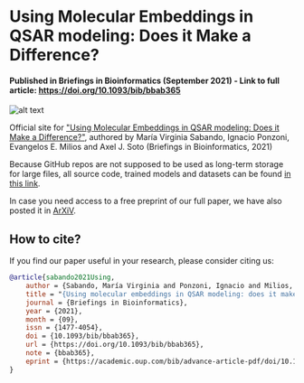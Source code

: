 # Using Molecular Embeddings in QSAR modeling: Does it Make a Difference? #

#### Published in Briefings in Bioinformatics (September 2021) - Link to full article: https://doi.org/10.1093/bib/bbab365 ####

![alt text](https://github.com/VirginiaSabando/UnMolEmb/blob/master/Molemb_teaser.jpeg)

Official site for ["Using Molecular Embeddings in QSAR modeling: Does it Make a Difference?"](https://doi.org/10.1093/bib/bbab365), authored by María Virginia Sabando, Ignacio Ponzoni, Evangelos E. Milios and Axel J. Soto (Briefings in Bioinformatics, 2021)

Because GitHub repos are not supposed to be used as long-term storage for large files, all source code, trained models and datasets can be found [in this link](https://csunseduar-my.sharepoint.com/:f:/g/personal/virginia_sabando_cs_uns_edu_ar/EjUkG4X2A31EgJ0Aj0EjveYBMcooO8mKIpQoHquoQtdUhw). 

In case you need access to a free preprint of our full paper, we have also posted it in [ArXiV](https://arxiv.org/abs/2104.02604).

## How to cite? ##

If you find our paper useful in your research, please consider citing us:

```bibtex
@article{sabando2021Using,
    author = {Sabando, María Virginia and Ponzoni, Ignacio and Milios, Evangelos E and Soto, Axel J},
    title = "{Using molecular embeddings in QSAR modeling: does it make a difference?}",
    journal = {Briefings in Bioinformatics},
    year = {2021},
    month = {09},
    issn = {1477-4054},
    doi = {10.1093/bib/bbab365},
    url = {https://doi.org/10.1093/bib/bbab365},
    note = {bbab365},
    eprint = {https://academic.oup.com/bib/advance-article-pdf/doi/10.1093/bib/bbab365/40327544/bbab365.pdf},
}



```
